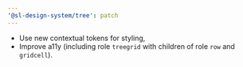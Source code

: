 ```yaml
---
'@sl-design-system/tree': patch
---
```


- Use new contextual tokens for styling,
- Improve a11y (including role `treegrid` with children of role `row` and `gridcell`).
